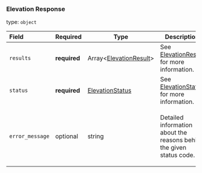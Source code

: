 <!--- This is a generated file, do not edit! -->
<!--- [START maps_http_schema_elevationresponse] -->
<h3 class="schema-object" id="ElevationResponse">Elevation Response</h3>

type: `object`

| Field           | Required     | Type                                                               | Description                                                                                                                |
| :-------------- | ------------ | ------------------------------------------------------------------ | -------------------------------------------------------------------------------------------------------------------------- |
| `results`       | **required** | Array&lt;[ElevationResult](#ElevationResult "ElevationResult")&gt; | See [ElevationResult](#ElevationResult "ElevationResult") for more information.                                            |
| `status`        | **required** | [ElevationStatus](#ElevationStatus "ElevationStatus")              | See [ElevationStatus](#ElevationStatus "ElevationStatus") for more information.                                            |
| `error_message` | optional     | string                                                             | <div class="nonref-property-description"><p>Detailed information about the reasons behind the given status code.</p></div> |

<!--- [END maps_http_schema_elevationresponse] -->
